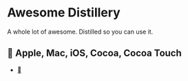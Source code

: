 # Awesome Distillery
A whole lot of awesome.  Distilled so you can use it. 

##  Apple, Mac, iOS, Cocoa, Cocoa Touch
- [](https://github.com/justin-j/awesome-ios-cocoa-swift)
 
